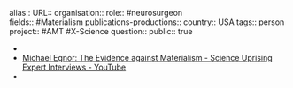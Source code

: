 alias::
URL::
organisation::
role:: #neurosurgeon  
fields:: #Materialism 
publications-productions:: 
country:: USA
tags:: person
project:: #AMT #X-Science 
question::
public:: true

-
- [Michael Egnor: The Evidence against Materialism - Science Uprising Expert Interviews - YouTube](https://www.youtube.com/watch?v=BqHrpBPdtSI)
-